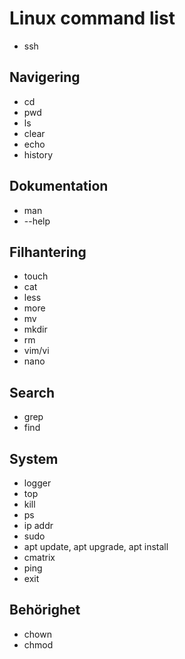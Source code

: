 # Linux command list

- ssh

## Navigering
- cd
- pwd
- ls
- clear
- echo
- history

## Dokumentation
- man
- --help

## Filhantering
- touch
- cat
- less
- more
- mv
- mkdir
- rm
- vim/vi
- nano

## Search
- grep
- find

## System
- logger
- top
- kill
- ps
- ip addr
- sudo
- apt update, apt upgrade, apt install
- cmatrix
- ping
- exit

## Behörighet
- chown
- chmod
